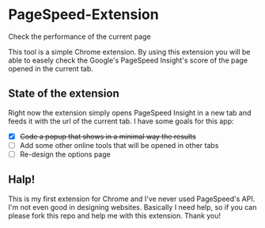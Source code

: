 # PageSpeed-Extension
Check the performance of the current page

This tool is a simple Chrome extension. By using this extension you will be able to easely check the Google's PageSpeed Insight's score of the page opened in the current tab.

## State of the extension
Right now the extension simply opens PageSpeed Insight in a new tab and feeds it with the url of the current tab. I have some goals for this app:
* [x] ~~Code a popup that shows in a minimal way the results~~
* [ ] Add some other online tools that will be opened in other tabs
* [ ] Re-design the options page

## Halp!
This is my first extension for Chrome and I've never used PageSpeed's API. I'm not even good in designing websites. Basically I need help, so if you can please fork this repo and help me with this extension. Thank you!
